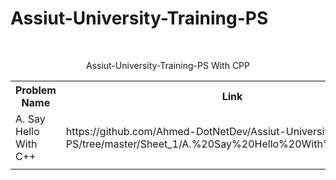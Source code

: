 # Assiut-University-Training-PS

<br>
<p align="center">Assiut-University-Training-PS With CPP</p>

<table align="center">
  <tr>
    <th>Problem Name</th>
    <th>Link</th>
    <th>Website Link</th>
  </tr>
  <tr>
    <td>A. Say Hello With C++</td>
    <td>https://github.com/Ahmed-DotNetDev/Assiut-University-Training-PS/tree/master/Sheet_1/A.%20Say%20Hello%20With%20C%2B%2B</td>
    <td>https://codeforces.com/group/MWSDmqGsZm/contest/219158/problem/A</td>
  </tr>
  <tr>
    <td></td>
    <td></td>
    <td></td>
  </tr>
</table>
